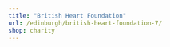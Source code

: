 ```yaml
---
title: "British Heart Foundation"
url: /edinburgh/british-heart-foundation-7/
shop: charity
---
```

